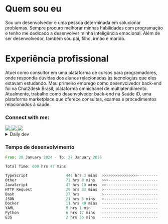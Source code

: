# Quem sou eu
Sou um desenvolvedor e uma pessoa determinada em solucionar problemas. Sempre procuro melhorar minhas habilidades com programação e tenho me dedicado a desenvolver minha inteligência emocional. Além de ser desenvolvedor, também sou pai, filho, irmão e marido.

# Experiência profissional
Atuei como consultor em uma plataforma de cursos para programadores, onde respondia dúvidas dos alunos relacionadas às tecnologias que eles estavam estudando.
Meu primeiro emprego como desenvolvedor back-end foi na Chat2desk Brasil, plataforma omnichanel de multiatendimento.
Atualmente, trabalho como desenvolvedor back-end na Saúde iD, uma plataforma marketplace que oferece consultas, exames e procedimentos relacionados à saúde.

### Connect with me:
<a href="https://www.linkedin.com/in/theusmoreira" target="_blank" >
<img src="https://img.shields.io/badge/linkedin-%230077B5.svg?&style=for-the-badge&logo=linkedin&logoColor=white ">
</a>
<a href="https://www.instagram.com/matheus.s.moreira/" target="_blank">
<img src="https://img.shields.io/badge/instagram-%23E4405F.svg?&style=for-the-badge&logo=instagram&logoColor=white">
</a>
<a href="mailto:matheussm301@gmail.com"  target="_blank">
<img src="https://img.shields.io/badge/gmail-%23E4405F.svg?&style=for-the-badge&logo=gmail&logoColor=white">
</a>


<details>
  <summary>Daily dev </summary>
<p>
  <a href="https://app.daily.dev/matheussantos"><img src="https://github.com/matheus-santos-moreira/matheus-santos-moreira/blob/master/devcard.svg" width="200" alt="Matheus Santos's Dev Card"/></a>
 </p>
</details>

<h3>Tempo de desenvolvimento</h3>

<!--START_SECTION:waka-->

```rust
From: 28 January 2024 - To: 27 January 2025

Total Time: 608 hrs 47 mins

TypeScript                 444 hrs 3 mins  >>>>>>>>>>>>>>>>---------   65.31 %
Other                      71 hrs 8 mins   >>>----------------------   10.46 %
JavaScript                 47 hrs 19 mins  >>-----------------------   06.96 %
HTTP Request               29 hrs 33 mins  >------------------------   04.35 %
Bash                       27 hrs          >------------------------   03.97 %
JSON                       21 hrs 5 mins   >------------------------   03.10 %
Docker                     11 hrs 40 mins  -------------------------   01.72 %
YAML                       9 hrs 1 min     -------------------------   01.33 %
Python                     6 hrs 17 mins   -------------------------   00.93 %
EJS                        2 hrs 36 mins   -------------------------   00.38 %
```

<!--END_SECTION:waka-->
